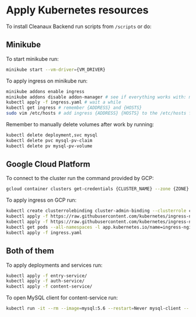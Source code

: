 # Apply Kubernetes resources

To install Cleanaux Backend run scripts from `/scripts` or do:

## Minikube

To start minikube run:

```bash
minikube start --vm-driver={VM_DRIVER}
```

To apply ingress on minikube run:

```bash
minikube addons enable ingress
minikube addons disable addon-manager # see if everything works with: minikube addons list
kubectl apply -f ingress.yaml # wait a while
kubectl get ingress # remember {ADDRESS} and {HOSTS}
sudo vim /etc/hosts # add ingress {ADDRESS} {HOSTS} to the /etc/hosts file
```

Remember to manually delete volumes after work by running:

```bash
kubectl delete deployment,svc mysql
kubectl delete pvc mysql-pv-claim
kubectl delete pv mysql-pv-volume
```

## Google Cloud Platform

To connect to the cluster run the command provided by GCP:

```bash
gcloud container clusters get-credentials {CLUSTER_NAME} --zone {ZONE} --project {PROJECT}
```

To apply ingress on GCP run:

```bash
kubectl create clusterrolebinding cluster-admin-binding --clusterrole cluster-admin --user $(gcloud config get-value account)
kubectl apply -f https://raw.githubusercontent.com/kubernetes/ingress-nginx/master/deploy/mandatory.yaml
kubectl apply -f https://raw.githubusercontent.com/kubernetes/ingress-nginx/master/deploy/provider/cloud-generic.yaml 
kubectl get pods --all-namespaces -l app.kubernetes.io/name=ingress-nginx --watch
kubectl apply -f ingress.yaml
```

## Both of them

To apply deployments and services run:

```bash
kubectl apply -f entry-service/
kubectl apply -f auth-service/
kubectl apply -f content-service/
```

To open MySQL client for content-service run:

```bash
kubectl run -it --rm --image=mysql:5.6 --restart=Never mysql-client -- mysql -h mysql -ppassword
```
